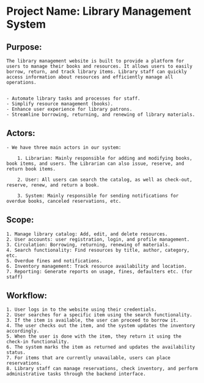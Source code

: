 # Project Name: Library Management System

## Purpose:
    The library management website is built to provide a platform for users to manage their books and resources. It allows users to easily borrow, return, and track library items. Library staff can quickly access information about resources and efficiently manage all operations.


    - Automate library tasks and processes for staff.
    - Simplify resource management (books).
    - Enhance user experience for library patrons.
    - Streamline borrowing, returning, and renewing of library materials.

## Actors:
    - We have three main actors in our system:

        1. Librarian: Mainly responsible for adding and modifying books, book items, and users. The Librarian can also issue, reserve, and return book items.

        2. User: All users can search the catalog, as well as check-out, reserve, renew, and return a book.

        3. System: Mainly responsible for sending notifications for overdue books, canceled reservations, etc.
        
## Scope: 
    1. Manage library catalog: Add, edit, and delete resources.
    2. User accounts: user registration, login, and profile management.
    3. Circulation: Borrowing, returning, renewing of materials.
    4. Search functionality: Find resources by title, author, category, etc.
    5. Overdue fines and notifications.
    6. Inventory management: Track resource availability and location.
    7. Reporting: Generate reports on usage, fines, defaulters etc. (for staff)

## Workflow:
    1. User logs in to the website using their credentials.
    2. User searches for a specific item using the search functionality.
    3. If the item is available, the user can proceed to borrow it.
    4. The user checks out the item, and the system updates the inventory accordingly.
    5. When the user is done with the item, they return it using the check-in functionality.
    6. The system marks the item as returned and updates the availability status.
    7. For items that are currently unavailable, users can place reservations.
    8. Library staff can manage reservations, check inventory, and perform administrative tasks through the backend interface.

